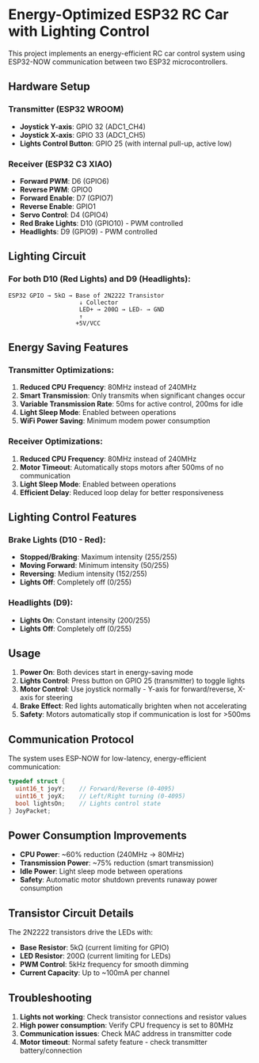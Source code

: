 # Energy-Optimized ESP32 RC Car with Lighting Control

This project implements an energy-efficient RC car control system using ESP32-NOW communication between two ESP32 microcontrollers.

## Hardware Setup

### Transmitter (ESP32 WROOM)
- **Joystick Y-axis**: GPIO 32 (ADC1_CH4)
- **Joystick X-axis**: GPIO 33 (ADC1_CH5)
- **Lights Control Button**: GPIO 25 (with internal pull-up, active low)

### Receiver (ESP32 C3 XIAO)
- **Forward PWM**: D6 (GPIO6)
- **Reverse PWM**: GPIO0
- **Forward Enable**: D7 (GPIO7)
- **Reverse Enable**: GPIO1
- **Servo Control**: D4 (GPIO4)
- **Red Brake Lights**: D10 (GPIO10) - PWM controlled
- **Headlights**: D9 (GPIO9) - PWM controlled

## Lighting Circuit

### For both D10 (Red Lights) and D9 (Headlights):
```
ESP32 GPIO → 5kΩ → Base of 2N2222 Transistor
                    ↓ Collector
                    LED+ → 200Ω → LED- → GND
                    ↑
                   +5V/VCC
```

## Energy Saving Features

### Transmitter Optimizations:
1. **Reduced CPU Frequency**: 80MHz instead of 240MHz
2. **Smart Transmission**: Only transmits when significant changes occur
3. **Variable Transmission Rate**: 50ms for active control, 200ms for idle
4. **Light Sleep Mode**: Enabled between operations
5. **WiFi Power Saving**: Minimum modem power consumption

### Receiver Optimizations:
1. **Reduced CPU Frequency**: 80MHz instead of 240MHz
2. **Motor Timeout**: Automatically stops motors after 500ms of no communication
3. **Light Sleep Mode**: Enabled between operations
4. **Efficient Delay**: Reduced loop delay for better responsiveness

## Lighting Control Features

### Brake Lights (D10 - Red):
- **Stopped/Braking**: Maximum intensity (255/255)
- **Moving Forward**: Minimum intensity (50/255)
- **Reversing**: Medium intensity (152/255)
- **Lights Off**: Completely off (0/255)

### Headlights (D9):
- **Lights On**: Constant intensity (200/255)
- **Lights Off**: Completely off (0/255)

## Usage

1. **Power On**: Both devices start in energy-saving mode
2. **Lights Control**: Press button on GPIO 25 (transmitter) to toggle lights
3. **Motor Control**: Use joystick normally - Y-axis for forward/reverse, X-axis for steering
4. **Brake Effect**: Red lights automatically brighten when not accelerating
5. **Safety**: Motors automatically stop if communication is lost for >500ms

## Communication Protocol

The system uses ESP-NOW for low-latency, energy-efficient communication:

```c
typedef struct {
  uint16_t joyY;    // Forward/Reverse (0-4095)
  uint16_t joyX;    // Left/Right turning (0-4095)
  bool lightsOn;    // Lights control state
} JoyPacket;
```

## Power Consumption Improvements

- **CPU Power**: ~60% reduction (240MHz → 80MHz)
- **Transmission Power**: ~75% reduction (smart transmission)
- **Idle Power**: Light sleep mode between operations
- **Safety**: Automatic motor shutdown prevents runaway power consumption

## Transistor Circuit Details

The 2N2222 transistors drive the LEDs with:
- **Base Resistor**: 5kΩ (current limiting for GPIO)
- **LED Resistor**: 200Ω (current limiting for LEDs)
- **PWM Control**: 5kHz frequency for smooth dimming
- **Current Capacity**: Up to ~100mA per channel

## Troubleshooting

1. **Lights not working**: Check transistor connections and resistor values
2. **High power consumption**: Verify CPU frequency is set to 80MHz
3. **Communication issues**: Check MAC address in transmitter code
4. **Motor timeout**: Normal safety feature - check transmitter battery/connection